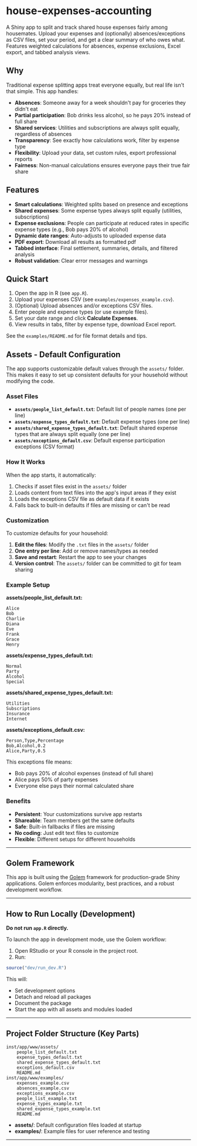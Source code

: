 # house-expenses-accounting

A Shiny app to split and track shared house expenses fairly among housemates. Upload your expenses and (optionally) absences/exceptions as CSV files, set your period, and get a clear summary of who owes what. Features weighted calculations for absences, expense exclusions, Excel export, and tabbed analysis views.

## Why

Traditional expense splitting apps treat everyone equally, but real life isn't that simple. This app handles:

- **Absences**: Someone away for a week shouldn't pay for groceries they didn't eat
- **Partial participation**: Bob drinks less alcohol, so he pays 20% instead of full share
- **Shared services**: Utilities and subscriptions are always split equally, regardless of absences
- **Transparency**: See exactly how calculations work, filter by expense type
- **Flexibility**: Upload your data, set custom rules, export professional reports
- **Fairness**: Non-manual calculations ensures everyone pays their true fair share

## Features

- **Smart calculations**: Weighted splits based on presence and exceptions
- **Shared expenses**: Some expense types always split equally (utilities, subscriptions)
- **Expense exclusions**: People can participate at reduced rates in specific expense types (e.g., Bob pays 20% of alcohol)
- **Dynamic date ranges**: Auto-adjusts to uploaded expense data
- **PDF export**: Download all results as formatted pdf
- **Tabbed interface**: Final settlement, summaries, details, and filtered analysis
- **Robust validation**: Clear error messages and warnings

## Quick Start

1. Open the app in R (see `app.R`).
2. Upload your expenses CSV (see `examples/expenses_example.csv`).
3. (Optional) Upload absences and/or exceptions CSV files.
4. Enter people and expense types (or use example files).
5. Set your date range and click **Calculate Expenses**.
6. View results in tabs, filter by expense type, download Excel report.

See the `examples/README.md` for file format details and tips.

## Assets - Default Configuration

The app supports customizable default values through the `assets/` folder. This makes it easy to set up consistent defaults for your household without modifying the code.

### Asset Files

- **`assets/people_list_default.txt`**: Default list of people names (one per line)
- **`assets/expense_types_default.txt`**: Default expense types (one per line)  
- **`assets/shared_expense_types_default.txt`**: Default shared expense types that are always split equally (one per line)
- **`assets/exceptions_default.csv`**: Default expense participation exceptions (CSV format)

### How It Works

When the app starts, it automatically:
1. Checks if asset files exist in the `assets/` folder
2. Loads content from text files into the app's input areas if they exist
3. Loads the exceptions CSV file as default data if it exists
4. Falls back to built-in defaults if files are missing or can't be read

### Customization

To customize defaults for your household:

1. **Edit the files**: Modify the `.txt` files in the `assets/` folder
2. **One entry per line**: Add or remove names/types as needed
3. **Save and restart**: Restart the app to see your changes
4. **Version control**: The `assets/` folder can be committed to git for team sharing

### Example Setup

**assets/people_list_default.txt:**
```
Alice
Bob
Charlie
Diana
Eve
Frank
Grace
Henry
```

**assets/expense_types_default.txt:**
```
Normal
Party
Alcohol
Special
```

**assets/shared_expense_types_default.txt:**
```
Utilities
Subscriptions
Insurance
Internet
```

**assets/exceptions_default.csv:**
```
Person,Type,Percentage
Bob,Alcohol,0.2
Alice,Party,0.5
```

This exceptions file means:
- Bob pays 20% of alcohol expenses (instead of full share)  
- Alice pays 50% of party expenses
- Everyone else pays their normal calculated share

### Benefits

- **Persistent**: Your customizations survive app restarts
- **Shareable**: Team members get the same defaults
- **Safe**: Built-in fallbacks if files are missing
- **No coding**: Just edit text files to customize
- **Flexible**: Different setups for different households

---

## Golem Framework

This app is built using the [Golem](https://engineering-shiny.org/golem.html) framework for production-grade Shiny applications. Golem enforces modularity, best practices, and a robust development workflow.

---

## How to Run Locally (Development)

**Do not run `app.R` directly.**

To launch the app in development mode, use the Golem workflow:

1. Open RStudio or your R console in the project root.
2. Run:

```r
source("dev/run_dev.R")
```

This will:
- Set development options
- Detach and reload all packages
- Document the package
- Start the app with all assets and modules loaded

---

## Project Folder Structure (Key Parts)

```
inst/app/www/assets/
    people_list_default.txt
    expense_types_default.txt
    shared_expense_types_default.txt
    exceptions_default.csv
    README.md
inst/app/www/examples/
    expenses_example.csv
    absences_example.csv
    exceptions_example.csv
    people_list_example.txt
    expense_types_example.txt
    shared_expense_types_example.txt
    README.md
```

- **assets/**: Default configuration files loaded at startup
- **examples/**: Example files for user reference and testing

---
